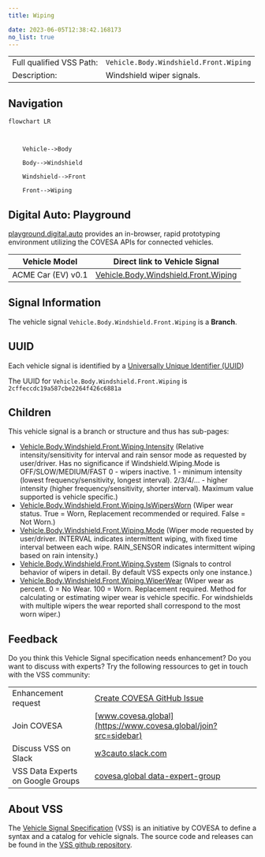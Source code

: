 ```yaml
---
title: Wiping

date: 2023-06-05T12:38:42.168173
no_list: true
---
```



| | |
|---|---|
| Full qualified VSS Path: | `Vehicle.Body.Windshield.Front.Wiping` |
| Description: | Windshield wiper signals. |

## Navigation

```mermaid
flowchart LR



    Vehicle-->Body

    Body-->Windshield

    Windshield-->Front

    Front-->Wiping

```


## Digital Auto: Playground

[playground.digital.auto](http://digital.auto) provides an in-browser, rapid prototyping environment utilizing the COVESA APIs for connected vehicles. 

| Vehicle Model | Direct link to Vehicle Signal |
|---|---|
| ACME Car (EV) v0.1 | [Vehicle.Body.Windshield.Front.Wiping](https://digitalauto.netlify.app/model/STLWzk1WyqVVLbfymb4f/cvi/list/Vehicle.Body.Windshield.Front.Wiping/) |


## Signal Information




The vehicle signal `Vehicle.Body.Windshield.Front.Wiping` is a **Branch**.





## UUID

Each vehicle signal is identified by a [Universally Unique Identifier (UUID](https://en.wikipedia.org/wiki/Universally_unique_identifier))

The UUID for `Vehicle.Body.Windshield.Front.Wiping` is `2cffeccdc19a587cbe2264f426c6881a`

## Children

This vehicle signal is a branch or structure and thus has sub-pages:

- [Vehicle.Body.Windshield.Front.Wiping.Intensity](intensity/) (Relative intensity/sensitivity for interval and rain sensor mode as requested by user/driver. Has no significance if Windshield.Wiping.Mode is OFF/SLOW/MEDIUM/FAST 0 - wipers inactive. 1 - minimum intensity (lowest frequency/sensitivity, longest interval). 2/3/4/... - higher intensity (higher frequency/sensitivity, shorter interval). Maximum value supported is vehicle specific.)
- [Vehicle.Body.Windshield.Front.Wiping.IsWipersWorn](iswipersworn/) (Wiper wear status. True = Worn, Replacement recommended or required. False = Not Worn.)
- [Vehicle.Body.Windshield.Front.Wiping.Mode](mode/) (Wiper mode requested by user/driver. INTERVAL indicates intermittent wiping, with fixed time interval between each wipe. RAIN_SENSOR indicates intermittent wiping based on rain intensity.)
- [Vehicle.Body.Windshield.Front.Wiping.System](system/) (Signals to control behavior of wipers in detail. By default VSS expects only one instance.)
- [Vehicle.Body.Windshield.Front.Wiping.WiperWear](wiperwear/) (Wiper wear as percent. 0 = No Wear. 100 = Worn. Replacement required. Method for calculating or estimating wiper wear is vehicle specific. For windshields with multiple wipers the wear reported shall correspond to the most worn wiper.)


## Feedback

Do you think this Vehicle Signal specification needs enhancement? Do you want to discuss with experts? Try the following ressources to get in touch with the VSS community:

| | |
|---|---|
| Enhancement request | [Create COVESA GitHub Issue](https://github.com/COVESA/vehicle_signal_specification/issues/new?body=Please+describe+your+feedback&title=Signal+feedback+Vehicle.Body.Windshield.Front.Wiping) |
| Join COVESA | [www.covesa.global](https://www.covesa.global/join?src=sidebar) |
| Discuss VSS on Slack | [w3cauto.slack.com](http://w3cauto.slack.com/) |
| VSS Data Experts on Google Groups | [covesa.global data-expert-group](https://groups.google.com/a/covesa.global/g/data-expert-group) |

## About VSS

The [Vehicle Signal Specification](https://covesa.github.io/vehicle_signal_specification/) (VSS)
is an initiative by COVESA to define a syntax and a catalog for vehicle signals.
The source code and releases can be found in the [VSS github repository](https://github.com/COVESA/vehicle_signal_specification).


